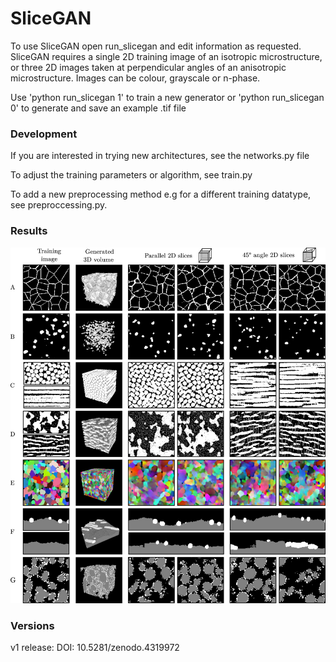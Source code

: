 # SliceGAN 

To use SliceGAN open run_slicegan and edit information as requested. SliceGAN requires a single 2D training image of an isotropic microstructure, or three 2D images taken at perpendicular angles of an anisotropic microstructure. Images can be colour, grayscale or n-phase.

Use 'python run_slicegan 1' to train a new generator or 'python run_slicegan 0' to generate and save an example .tif file

### Development

If you are interested in trying new architectures, see the networks.py file

To adjust the training parameters or algorithm, see train.py

To add a new preprocessing method e.g for a different training datatype, see preproccessing.py.

### Results

![](images/SliceGAN_results.png)

### Versions

v1 release: DOI: 10.5281/zenodo.4319972
